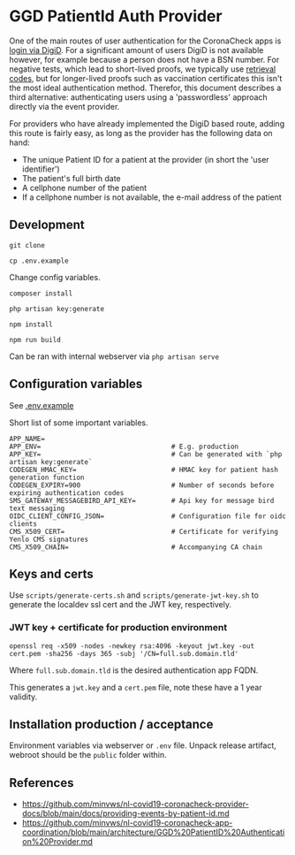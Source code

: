 # GGD PatientId Auth Provider

One of the main routes of user authentication for the CoronaCheck apps is [login via DigiD](providing-events-by-digid.md). For a significant amount of users DigiD is not available however, for example because a person does not have a BSN number. For negative tests, which lead to short-lived proofs, we typically use [retrieval codes](providing-events-by-token.md), but for longer-lived proofs such as vaccination certificates this isn't the most ideal authentication method. Therefor, this document describes a third alternative: authenticating users using a 'passwordless' approach directly via the event provider.

For providers who have already implemented the DigiD based route, adding this route is fairly easy, as long as the provider has the following data on hand:

* The unique Patient ID for a patient at the provider (in short the 'user identifier')
* The patient's full birth date
* A cellphone number of the patient
* If a cellphone number is not available, the e-mail address of the patient


## Development

`git clone `

`cp .env.example`

Change config variables.

`composer install`

`php artisan key:generate`

`npm install`

`npm run build`

Can be ran with internal webserver via `php artisan serve`

## Configuration variables

See [.env.example](.env.example)

Short list of some important variables.

```
APP_NAME=
APP_ENV=			                     # E.g. production
APP_KEY=                                 # Can be generated with `php artisan key:generate`
CODEGEN_HMAC_KEY=                        # HMAC key for patient hash generation function
CODEGEN_EXPIRY=900                       # Number of seconds before expiring authentication codes
SMS_GATEWAY_MESSAGEBIRD_API_KEY=         # Api key for message bird text messaging
OIDC_CLIENT_CONFIG_JSON=                 # Configuration file for oidc clients
CMS_X509_CERT=                           # Certificate for verifying Yenlo CMS signatures
CMS_X509_CHAIN=                          # Accompanying CA chain
```

## Keys and certs

Use `scripts/generate-certs.sh` and `scripts/generate-jwt-key.sh` to generate the localdev ssl cert and the JWT key, respectively.

### JWT key + certificate for production environment

`openssl req -x509 -nodes -newkey rsa:4096 -keyout jwt.key -out cert.pem -sha256 -days 365 -subj '/CN=full.sub.domain.tld'`

Where `full.sub.domain.tld` is the desired authentication app FQDN.

This generates a `jwt.key` and a `cert.pem` file, note these have a 1 year validity. 

## Installation production / acceptance

Environment variables via webserver or `.env` file.
Unpack release artifact, webroot should be the `public` folder within.

## References

* https://github.com/minvws/nl-covid19-coronacheck-provider-docs/blob/main/docs/providing-events-by-patient-id.md
* https://github.com/minvws/nl-covid19-coronacheck-app-coordination/blob/main/architecture/GGD%20PatientID%20Authentication%20Provider.md
